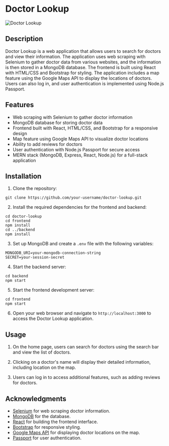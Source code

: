# Doctor Lookup

![Doctor Lookup](doctor_lookup.jpg)

## Description

Doctor Lookup is a web application that allows users to search for doctors and view their information. The application uses web scraping with Selenium to gather doctor data from various websites, and the information is then stored in a MongoDB database. The frontend is built using React with HTML/CSS and Bootstrap for styling. The application includes a map feature using the Google Maps API to display the locations of doctors. Users can also log in, and user authentication is implemented using Node.js Passport.

## Features

- Web scraping with Selenium to gather doctor information
- MongoDB database for storing doctor data
- Frontend built with React, HTML/CSS, and Bootstrap for a responsive design
- Map feature using Google Maps API to visualize doctor locations
- Ability to add reviews for doctors
- User authentication with Node.js Passport for secure access
- MERN stack (MongoDB, Express, React, Node.js) for a full-stack application

## Installation

1. Clone the repository:
```
git clone https://github.com/your-username/doctor-lookup.git
```

2. Install the required dependencies for the frontend and backend:
```
cd doctor-lookup
cd frontend
npm install
cd ../backend
npm install
```


3. Set up MongoDB and create a `.env` file with the following variables:
```
MONGODB_URI=your-mongodb-connection-string
SECRET=your-session-secret
```


4. Start the backend server:
```
cd backend
npm start
```


5. Start the frontend development server:
```
cd frontend
npm start
```


6. Open your web browser and navigate to `http://localhost:3000` to access the Doctor Lookup application.

## Usage

1. On the home page, users can search for doctors using the search bar and view the list of doctors.

2. Clicking on a doctor's name will display their detailed information, including location on the map.

3. Users can log in to access additional features, such as adding reviews for doctors.


## Acknowledgments

- [Selenium](https://www.selenium.dev/) for web scraping doctor information.
- [MongoDB](https://www.mongodb.com/) for the database.
- [React](https://reactjs.org/) for building the frontend interface.
- [Bootstrap](https://getbootstrap.com/) for responsive styling.
- [Google Maps API](https://developers.google.com/maps) for displaying doctor locations on the map.
- [Passport](http://www.passportjs.org/) for user authentication.

